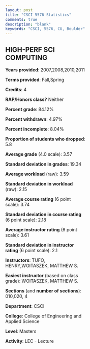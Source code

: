 ```yaml
---
layout: post
title: "CSCI 5576 Statistics"
comments: true
description: "blank"
keywords: "CSCI, 5576, CU, Boulder"
--- 
```

<head>
<script src="https://ajax.googleapis.com/ajax/libs/jquery/2.1.3/jquery.min.js"></script>
<script src="https://dl.dropboxusercontent.com/s/pc42nxpaw1ea4o9/highcharts.js?dl=0"></script>
<!-- <script src="../assets/js/highcharts.js"></script> -->
<style type="text/css">@font-face {
	font-family: "Bebas Neue";
	src: url(https://www.filehosting.org/file/details/544349/BebasNeue%20Regular.otf) format("opentype");
	}
	h1.Bebas { 
		font-family: "Bebas Neue", Verdana, Tahoma;
	}
</style>
</head>
<body>
	<div id="container" style="float: right; width: 45%; height: 88%; margin-left: 2.5%; margin-right: 2.5%;"></div>
	<script language="JavaScript">
		$(document).ready(function() {
		var chart = {type: 'column'};
		var title = {text: 'Grade Distribution'};
		var xAxis = {categories: ['A','B','C','D','F'],crosshair: true};
		var yAxis = {min: 0,title: {text: 'Percentage'}};
		var tooltip = {headerFormat: '<center><b><span style="font-size:20px">{point.key}</span></b></center>',
		               pointFormat: '<td style="padding:0"><b>{point.y:.1f}%</b></td>',
		               footerFormat: '</table>',shared: true,useHTML: true};
		var plotOptions = {column: {pointPadding: 0.0,borderWidth: 0}};  
		var credits = {enabled: false};var series= [{name: 'Percent',data: [67.27,25.45,5.45,0.0,1.82,]}];
		var json = {};
		json.chart = chart;
		json.title = title;
		json.tooltip = tooltip;
		json.xAxis = xAxis;
		json.yAxis = yAxis;  
		json.series = series;
		json.plotOptions = plotOptions;  
		json.credits = credits;
		$('#container').highcharts(json);
	});
	</script>
</body>
			   
## HIGH-PERF SCI COMPUTING

**Years provided**: 2007,2008,2010,2011

**Terms provided**: Fall,Spring

**Credits**: 4

**RAP/Honors class?** Neither

**Percent grade**: 84.12%

**Percent withdrawn**: 4.97%

**Percent incomplete**: 8.04%

**Proportion of students who dropped**: 5.8

**Average grade** (4.0 scale): 3.57

**Standard deviation in grades**: 19.34

**Average workload** (raw): 3.59

**Standard deviation in workload** (raw): 2.15

**Average course rating** (6 point scale): 3.74

**Standard deviation in course rating** (6 point scale): 2.18

**Average instructor rating** (6 point scale): 3.61

**Standard deviation in instructor rating** (6 point scale): 2.1

**Instructors**: TUFO, HENRY,WOITASZEK, MATTHEW S.

**Easiest instructor** (based on class grade): WOITASZEK, MATTHEW S.

**Sections** (and **number of sections**): 010,020, 4

**Department**: CSCI

**College**: College of Engineering and Applied Science

**Level**: Masters

**Activity**: LEC - Lecture